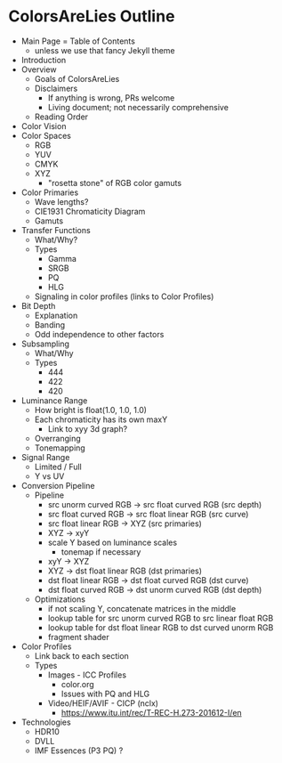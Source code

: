 # ColorsAreLies Outline

* Main Page = Table of Contents
    * unless we use that fancy Jekyll theme
* Introduction
* Overview
    * Goals of ColorsAreLies
    * Disclaimers
        * If anything is wrong, PRs welcome
        * Living document; not necessarily comprehensive
    * Reading Order
* Color Vision
* Color Spaces
    * RGB
    * YUV
    * CMYK
    * XYZ
        * "rosetta stone" of RGB color gamuts
* Color Primaries
    * Wave lengths?
    * CIE1931 Chromaticity Diagram
    * Gamuts
* Transfer Functions
    * What/Why?
    * Types
        * Gamma
        * SRGB
        * PQ
        * HLG
    * Signaling in color profiles (links to Color Profiles)
* Bit Depth
    * Explanation
    * Banding
    * Odd independence to other factors
* Subsampling
    * What/Why
    * Types
        * 444
        * 422
        * 420
* Luminance Range
    * How bright is float(1.0, 1.0, 1.0)
    * Each chromaticity has its own maxY
        * Link to xyy 3d graph?
    * Overranging
    * Tonemapping
* Signal Range
    * Limited / Full
    * Y vs UV
* Conversion Pipeline
    * Pipeline
        * src unorm curved RGB -> src float curved RGB (src depth)
        * src float curved RGB -> src float linear RGB (src curve)
        * src float linear RGB -> XYZ (src primaries)
        * XYZ -> xyY
        * scale Y based on luminance scales
            * tonemap if necessary
        * xyY -> XYZ
        * XYZ -> dst float linear RGB (dst primaries)
        * dst float linear RGB -> dst float curved RGB (dst curve)
        * dst float curved RGB -> dst unorm curved RGB (dst depth)
    * Optimizations
        * if not scaling Y, concatenate matrices in the middle
        * lookup table for src unorm curved RGB to src linear float RGB
        * lookup table for dst float linear RGB to dst curved unorm RGB
        * fragment shader
* Color Profiles
    * Link back to each section
    * Types
        * Images - ICC Profiles
            * color.org
            * Issues with PQ and HLG
        * Video/HEIF/AVIF - CICP (nclx)
            * https://www.itu.int/rec/T-REC-H.273-201612-I/en
* Technologies
    * HDR10
    * DVLL
    * IMF Essences (P3 PQ) ?
